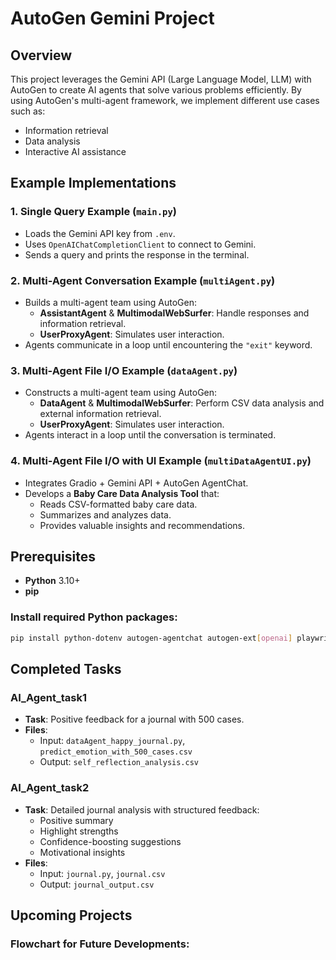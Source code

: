 # AutoGen Gemini Project

## Overview
This project leverages the Gemini API (Large Language Model, LLM) with AutoGen to create AI agents that solve various problems efficiently. By using AutoGen's multi-agent framework, we implement different use cases such as:
- Information retrieval
- Data analysis
- Interactive AI assistance

## Example Implementations

### 1. Single Query Example (`main.py`)
- Loads the Gemini API key from `.env`.
- Uses `OpenAIChatCompletionClient` to connect to Gemini.
- Sends a query and prints the response in the terminal.

### 2. Multi-Agent Conversation Example (`multiAgent.py`)
- Builds a multi-agent team using AutoGen:
  - **AssistantAgent** & **MultimodalWebSurfer**: Handle responses and information retrieval.
  - **UserProxyAgent**: Simulates user interaction.
- Agents communicate in a loop until encountering the `"exit"` keyword.

### 3. Multi-Agent File I/O Example (`dataAgent.py`)
- Constructs a multi-agent team using AutoGen:
  - **DataAgent** & **MultimodalWebSurfer**: Perform CSV data analysis and external information retrieval.
  - **UserProxyAgent**: Simulates user interaction.
- Agents interact in a loop until the conversation is terminated.

### 4. Multi-Agent File I/O with UI Example (`multiDataAgentUI.py`)
- Integrates Gradio + Gemini API + AutoGen AgentChat.
- Develops a **Baby Care Data Analysis Tool** that:
  - Reads CSV-formatted baby care data.
  - Summarizes and analyzes data.
  - Provides valuable insights and recommendations.

## Prerequisites
- **Python** 3.10+
- **pip**

### Install required Python packages:
```bash
pip install python-dotenv autogen-agentchat autogen-ext[openai] playwright
```
## Completed Tasks

### **AI_Agent_task1**
- **Task**: Positive feedback for a journal with 500 cases.
- **Files**:
  - Input: `dataAgent_happy_journal.py`, `predict_emotion_with_500_cases.csv`
  - Output: `self_reflection_analysis.csv`

### **AI_Agent_task2**
- **Task**: Detailed journal analysis with structured feedback:
  - Positive summary
  - Highlight strengths
  - Confidence-boosting suggestions
  - Motivational insights
- **Files**:
  - Input: `journal.py`, `journal.csv`
  - Output: `journal_output.csv`

## Upcoming Projects

### Flowchart for Future Developments:



